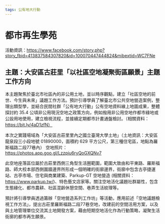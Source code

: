 ```yaml
---
tags: 公有地大行動
---
```


# 都市再生學苑 

活動資訊：https://www.facebook.com/story.php?story_fbid=413837584307820&id=100070447444824&mibextid=WC7FNe

## 主題：大安區古莊里「以社區空地凝聚街區願景」主題工作方向

本主題聚焦於臺北市社區內的非公用土地，並以時序觀點，建立「社區空地的前世、今生與未來」議題工作方法。預計引導學員了解臺北市公共空地營造案例，整理出類型學，並結合民間社群「公有地大行動」公有空地資料線上地圖成果，整體探討約 35.4 公頃非公用現況空地之政策方向，例如撥用非公用空地作都市綠地或公設用地使用，建立檢視流程，並接續定期都市計畫通盤檢討。（相關資料：https://bit.ly/4aD1zfN）

本次之實踐場域為「大安區古莊里里內之國立臺灣大學土地」（土地資訊：大安區龍泉段三小段地號 01890000，面積約 629 平方公尺，第三種住宅區，地點為羅斯福路二段77巷內）
空地照片：https://photos.app.goo.gl/Lzzpiu6ryQoGXQNv7

此空地座落區位屬於古莊里西側三角型生活圈範圍，範圍大致由和平東路、羅斯福路、師大校本部西側圍牆邊界所形成一個明確的街廓邊界，街廓中包含古亭捷運站、古亭市場、住宅與商業建築、Parkup-GT 空地營造 (相關資料：https://www.parkup.tw/)、特色藝文店家等。關注空地活化議題社群屬性，包含生態綠化、都市農耕、社區混齡休憩空間、巷弄生活紋理等。

預計將引導學員透過籌辦「空地營造系列工作坊」等活動，應用前述「空地議題檢視工作方法」，提出古莊里羅斯福路二段77巷空地，改建前的空間活用方案，以及與土地管理單位交流其土地開發方案，藉由短期空地活化作為行動策略，凝聚生活街廓的都市再生願景。

